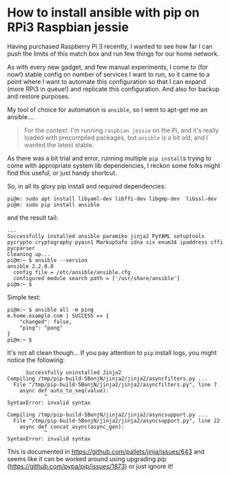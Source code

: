 # How to install ansible with pip on RPi3 Raspbian jessie

Having purchased Raspberry Pi 3 recently, I wanted to see how far I can push the limits of this match box and run few things for our home network.

As with every new gadget, and few manual experiments, I come to (for now!) stable config on number of services I want to run, so it came to a point where I want to automate this configuration so that I can expand (more RPi3 in queue!) and replicate this configuration. And also for backup and restore purposes.

My tool of choice for automation is `ansible`, so I went to apt-get me an ansible.... 

> For the context: I'm running `raspbian jessie` on the Pi, and it's really loaded with precompiled packages, but `ansible` is a bit old, and I wanted the latest stable.

As there was a bit trial and error, running multiple `pip install`s trying to come with appropriate system lib dependencies, I reckon some folks might find this useful, or just handy shortcut. 

So, in all its glory pip install and required dependencies: 

```
pi@m: sudo apt install libyaml-dev libffi-dev libgmp-dev  libssl-dev
pi@m: sudo pip install ansible
```

and the result tail:
```
...
Successfully installed ansible paramiko jinja2 PyYAML setuptools pycrypto cryptography pyasn1 MarkupSafe idna six enum34 ipaddress cffi pycparser
Cleaning up...
pi@m:~ $ ansible --version
ansible 2.2.0.0
  config file = /etc/ansible/ansible.cfg
  configured module search path = ['/usr/share/ansible']
pi@m:~ $
```

Simple test:
```
pi@m:~ $ ansible all -m ping
m.home.example.com | SUCCESS => {
    "changed": false,
    "ping": "pong"
}
pi@m:~ $
```

It's not all clean though... If you pay attention to `pip` install logs, you might notice the following:
```
      Successfully uninstalled Jinja2
Compiling /tmp/pip-build-5BonjN/jinja2/jinja2/asyncfilters.py ...
  File "/tmp/pip-build-5BonjN/jinja2/jinja2/asyncfilters.py", line 7
    async def auto_to_seq(value):
            ^
SyntaxError: invalid syntax

Compiling /tmp/pip-build-5BonjN/jinja2/jinja2/asyncsupport.py ...
  File "/tmp/pip-build-5BonjN/jinja2/jinja2/asyncsupport.py", line 22
    async def concat_async(async_gen):
            ^
SyntaxError: invalid syntax
```

This is documented in https://github.com/pallets/jinja/issues/643 and seems like it can be worked around using upgrading pip (https://github.com/pypa/pip/issues/1873) or just ignore it!
